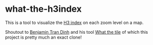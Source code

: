 # what-the-h3index

This is a tool to visualize the [H3 index](https://h3geo.org/) on each zoom level on a map.

Shoutout to [Benjamin Tran Dinh](https://github.com/benjamintd) and his tool [What the tile](https://github.com/benjamintd/what-the-tile) of which this project is pretty much an exact clone! 